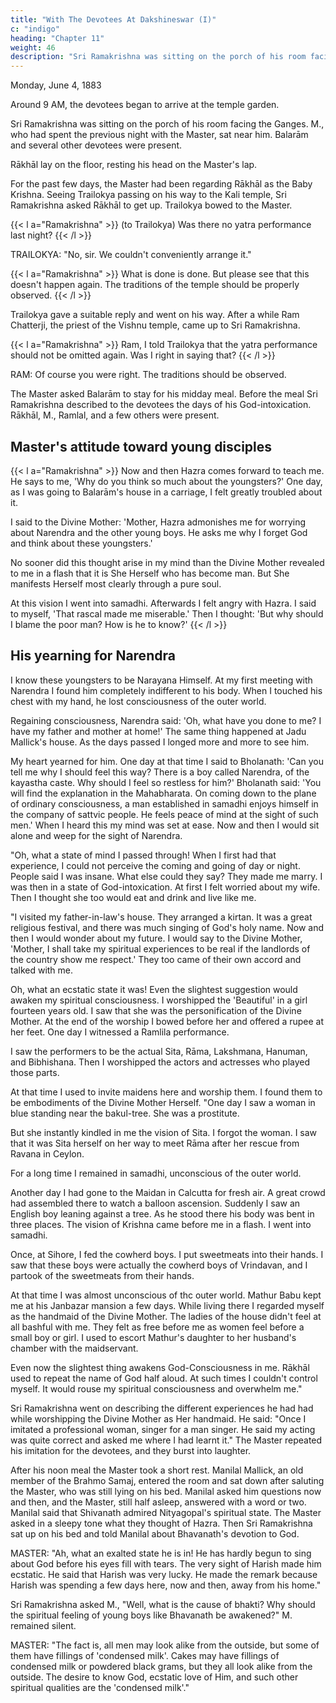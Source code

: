 ```yaml
---
title: "With The Devotees At Dakshineswar (I)"
c: "indigo"
heading: "Chapter 11"
weight: 46
description: "Sri Ramakrishna was sitting on the porch of his room facing the Ganges"
---
```




Monday, June 4, 1883

Around 9 AM, the devotees began to arrive at the temple garden. 

Sri Ramakrishna was sitting on the porch of his room facing the Ganges. M., who had spent the previous night with the Master, sat near him. Balarām and several other devotees were present.

Rākhāl lay on the floor, resting his head on the Master's lap. 

For the past few days, the Master had been regarding Rākhāl as the Baby Krishna. Seeing Trailokya passing on his way to the Kali temple, Sri Ramakrishna asked Rākhāl to get up. Trailokya bowed to the Master. 

{{< l a="Ramakrishna" >}}
(to Trailokya) Was there no yatra performance last night?
{{< /l >}}

TRAILOKYA: "No, sir. We couldn't conveniently arrange it."

{{< l a="Ramakrishna" >}}
What is done is done. But please see that this doesn't happen again. The traditions of the temple should be properly observed.
{{< /l >}}

Trailokya gave a suitable reply and went on his way. After a while Ram Chatterji, the priest of the Vishnu temple, came up to Sri Ramakrishna.

{{< l a="Ramakrishna" >}}
Ram, I told Trailokya that the yatra performance should not be omitted again. Was I right in saying that?
{{< /l >}}

RAM: Of course you were right. The traditions should be observed.

The Master asked Balarām to stay for his midday meal. Before the meal Sri Ramakrishna described to the devotees the days of his God-intoxication. Rākhāl, M., Ramlal, and a few others were present.


## Master's attitude toward young disciples

{{< l a="Ramakrishna" >}}
Now and then Hazra comes forward to teach me. He says to me, 'Why do you think so much about the youngsters?' One day, as I was going to Balarām's house in a carriage, I felt greatly troubled about it. 

I said to the Divine Mother: 'Mother, Hazra admonishes me for worrying about Narendra and the other young boys. He asks me why I forget God and think about these youngsters.' 

No sooner did this thought arise in my mind than the Divine Mother revealed to me in a flash that it is She Herself who has
become man. But She manifests Herself most clearly through a pure soul. 

At this vision I went into samadhi. Afterwards I felt angry with Hazra. I said to myself, 'That rascal made me miserable.' Then I thought: 'But why should I blame the poor man? How is he to know?'
{{< /l >}}


## His yearning for Narendra

I know these youngsters to be Narayana Himself. At my first meeting with Narendra I found him completely indifferent to his body. When I touched his chest with my hand, he lost consciousness of the outer world. 

Regaining consciousness, Narendra said: 'Oh, what have you done to me? I have my father and mother at home!' The same thing happened at Jadu Mallick's house. As the days passed I longed more and more to see him. 

My heart yearned for him. One day at that time I said to Bholanath: 'Can you tell
me why I should feel this way? There is a boy called Narendra, of the kayastha caste.
Why should I feel so restless for him?' Bholanath said: 'You will find the explanation in
the Mahabharata. On coming down to the plane of ordinary consciousness, a man
established in samadhi enjoys himself in the company of sattvic people. He feels peace
of mind at the sight of such men.' When I heard this my mind was set at ease. Now and
then I would sit alone and weep for the sight of Narendra.


"Oh, what a state of mind I passed through! When I first had that experience, I could not perceive the coming and going of day or night. People said I was insane. What else could they say? They made me marry. I was then in a state of God-intoxication. At first I felt worried about my wife. Then I thought she too would eat and drink and live like me.

"I visited my father-in-law's house. They arranged a kirtan. It was a great religious festival, and there was much singing of God's holy name. Now and then I would wonder about my future. I would say to the Divine Mother, 'Mother, I shall take my spiritual
experiences to be real if the landlords of the country show me respect.' They too came of
their own accord and talked with me.

Oh, what an ecstatic state it was! Even the slightest suggestion would awaken my spiritual consciousness. I worshipped the 'Beautiful' in a girl fourteen years old. I saw that she was the personification of the Divine Mother. At the end of the worship I bowed before her and offered a rupee at her feet. One day I witnessed a Ramlila performance.

I saw the performers to be the actual Sita, Rāma, Lakshmana, Hanuman, and Bibhishana. Then I worshipped the actors and actresses who played those parts. 

At that time I used to invite maidens here and worship them. I found them to be embodiments of the Divine Mother Herself.
"One day I saw a woman in blue standing near the bakul-tree. She was a prostitute.

But she instantly kindled in me the vision of Sita. I forgot the woman. I saw that it was Sita herself on her way to meet Rāma after her rescue from Ravana in Ceylon. 

For a long time I remained in samadhi, unconscious of the outer world.

Another day I had gone to the Maidan in Calcutta for fresh air. A great crowd had
assembled there to watch a balloon ascension. Suddenly I saw an English boy leaning
against a tree. As he stood there his body was bent in three places. The vision of
Krishna came before me in a flash. I went into samadhi.

Once, at Sihore, I fed the cowherd boys. I put sweetmeats into their hands. I saw that
these boys were actually the cowherd boys of Vrindavan, and I partook of the
sweetmeats from their hands.

At that time I was almost unconscious of thc outer world. Mathur Babu kept me at his
Janbazar mansion a few days. While living there I regarded myself as the handmaid of
the Divine Mother. The ladies of the house didn't feel at all bashful with me. They felt
as free before me as women feel before a small boy or girl. I used to escort Mathur's
daughter to her husband's chamber with the maidservant.

Even now the slightest thing awakens God-Consciousness in me. Rākhāl used to repeat
the name of God half aloud. At such times I couldn't control myself. It would rouse my
spiritual consciousness and overwhelm me."

Sri Ramakrishna went on describing the different experiences he had had while
worshipping the Divine Mother as Her handmaid. He said: "Once I imitated a
professional woman, singer for a man singer. He said my acting was quite correct and
asked me where I had learnt it." The Master repeated his imitation for the devotees, and
they burst into laughter.

After his noon meal the Master took a short rest. Manilal Mallick, an old member of the
Brahmo Samaj, entered the room and sat down after saluting the Master, who was still
lying on his bed. Manilal asked him questions now and then, and the Master, still half
asleep, answered with a word or two. Manilal said that Shivanath admired Nityagopal's
spiritual state. The Master asked in a sleepy tone what they thought of Hazra.
Then Sri Ramakrishna sat up on his bed and told Manilal about Bhavanath's devotion to
God.

MASTER: "Ah, what an exalted state he is in! He has hardly begun to sing about God before his eyes fill with tears. The very sight of Harish made him ecstatic. He said that Harish was very lucky. He made the remark because Harish was spending a few days
here, now and then, away from his home."

Sri Ramakrishna asked M., "Well, what is the cause of bhakti? Why should the spiritual feeling of young boys like Bhavanath be awakened?" M. remained silent. 

MASTER: "The fact is, all men may look alike from the outside, but some of them have fillings of 'condensed milk'. Cakes may have fillings of condensed milk or powdered black grams, but they all look alike from the outside. The desire to know God, ecstatic
love of Him, and such other spiritual qualities are the 'condensed milk'."


